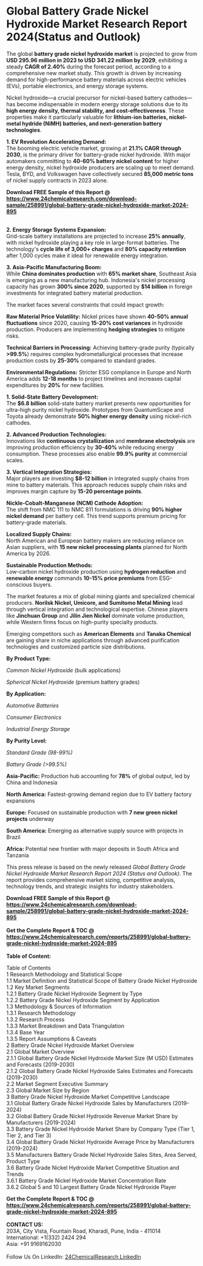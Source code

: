<h1>Global Battery Grade Nickel Hydroxide Market Research Report 2024(Status and Outlook)</h1><p>The global <strong>battery grade nickel hydroxide market</strong> is projected to grow from <strong>USD 295.96 million in 2023 to USD 341.22 million by 2029</strong>, exhibiting a steady <strong>CAGR of 2.40%</strong> during the forecast period, according to a comprehensive new market study. This growth is driven by increasing demand for high-performance battery materials across electric vehicles (EVs), portable electronics, and energy storage systems.</p><p>Nickel hydroxide—a crucial precursor for nickel-based battery cathodes—has become indispensable in modern energy storage solutions due to its <strong>high energy density, thermal stability, and cost-effectiveness</strong>. These properties make it particularly valuable for <strong>lithium-ion batteries, nickel-metal hydride (NiMH) batteries, and next-generation battery technologies</strong>.</p><p><strong>1. EV Revolution Accelerating Demand:</strong><br>
The booming electric vehicle market, growing at <strong>21.1% CAGR through 2030</strong>, is the primary driver for battery-grade nickel hydroxide. With major automakers committing to <strong>40-60% battery nickel content</strong> for higher energy density, nickel hydroxide producers are scaling up to meet demand. Tesla, BYD, and Volkswagen have collectively secured <strong>85,000 metric tons</strong> of nickel supply contracts in 2023 alone.</p><div><b>Download FREE Sample of this Report @ 
            <a href="https://www.24chemicalresearch.com/download-sample/258991/global-battery-grade-nickel-hydroxide-market-2024-895">
            https://www.24chemicalresearch.com/download-sample/258991/global-battery-grade-nickel-hydroxide-market-2024-895</a></b></div><br><p><strong>2. Energy Storage Systems Expansion:</strong><br>
Grid-scale battery installations are projected to increase <strong>25% annually</strong>, with nickel hydroxide playing a key role in large-format batteries. The technology's <strong>cycle life of 3,000+ charges</strong> and <strong>80% capacity retention</strong> after 1,000 cycles make it ideal for renewable energy integration.</p><p><strong>3. Asia-Pacific Manufacturing Boom:</strong><br>
While <strong>China dominates production</strong> with <strong>65% market share</strong>, Southeast Asia is emerging as a new manufacturing hub. Indonesia's nickel processing capacity has grown <strong>300% since 2020</strong>, supported by <strong>$14 billion</strong> in foreign investments for integrated battery material production.</p><p>The market faces several constraints that could impact growth:</p><p><strong>Raw Material Price Volatility:</strong> Nickel prices have shown <strong>40-50% annual fluctuations</strong> since 2020, causing <strong>15-20% cost variances</strong> in hydroxide production. Producers are implementing <strong>hedging strategies</strong> to mitigate risks.</p><p><strong>Technical Barriers in Processing:</strong> Achieving battery-grade purity (typically <strong>&gt;99.5%</strong>) requires complex hydrometallurgical processes that increase production costs by <strong>25-30%</strong> compared to standard grades.</p><p><strong>Environmental Regulations:</strong> Stricter ESG compliance in Europe and North America adds <strong>12-18 months</strong> to project timelines and increases capital expenditures by <strong>20%</strong> for new facilities.</p><p><strong>1. Solid-State Battery Development:</strong><br>
The <strong>$6.8 billion</strong> solid-state battery market presents new opportunities for ultra-high purity nickel hydroxide. Prototypes from QuantumScape and Toyota already demonstrate <strong>50% higher energy density</strong> using nickel-rich cathodes.</p><p><strong>2. Advanced Production Technologies:</strong><br>
Innovations like <strong>continuous crystallization</strong> and <strong>membrane electrolysis</strong> are improving production efficiency by <strong>30-40%</strong> while reducing energy consumption. These processes also enable <strong>99.9% purity</strong> at commercial scales.</p><p><strong>3. Vertical Integration Strategies:</strong><br>
Major players are investing <strong>$8-12 billion</strong> in integrated supply chains from mine to battery materials. This approach reduces supply chain risks and improves margin capture by <strong>15-20 percentage points</strong>.</p><p><strong>Nickle-Cobalt-Manganese (NCM) Cathode Adoption:</strong><br>
	The shift from NMC 111 to NMC 811 formulations is driving <strong>90% higher nickel demand</strong> per battery cell. This trend supports premium pricing for battery-grade materials.</p><p><strong>Localized Supply Chains:</strong><br>
	North American and European battery makers are reducing reliance on Asian suppliers, with <strong>15 new nickel processing plants</strong> planned for North America by 2026.</p><p><strong>Sustainable Production Methods:</strong><br>
	Low-carbon nickel hydroxide production using <strong>hydrogen reduction</strong> and <strong>renewable energy</strong> commands <strong>10-15% price premiums</strong> from ESG-conscious buyers.</p><p>The market features a mix of global mining giants and specialized chemical producers. <strong>Norilsk Nickel, Umicore, and Sumitomo Metal Mining</strong> lead through vertical integration and technological expertise. Chinese players like <strong>Jinchuan Group</strong> and <strong>Jilin Jien Nickel</strong> dominate volume production, while Western firms focus on high-purity specialty products.</p><p>Emerging competitors such as <strong>American Elements</strong> and <strong>Tanaka Chemical</strong> are gaining share in niche applications through advanced purification technologies and customized particle size distributions.</p><p><strong>By Product Type:</strong></p><p><em>Common Nickel Hydroxide</em> (bulk applications)</p><p><em>Spherical Nickel Hydroxide</em> (premium battery grades)</p><p><strong>By Application:</strong></p><p><em>Automotive Batteries</em></p><p><em>Consumer Electronics</em></p><p><em>Industrial Energy Storage</em></p><p><strong>By Purity Level:</strong></p><p><em>Standard Grade (98-99%)</em></p><p><em>Battery Grade (&gt;99.5%)</em></p><p><strong>Asia-Pacific:</strong> Production hub accounting for <strong>78%</strong> of global output, led by China and Indonesia</p><p><strong>North America:</strong> Fastest-growing demand region due to EV battery factory expansions</p><p><strong>Europe:</strong> Focused on sustainable production with <strong>7 new green nickel projects</strong> underway</p><p><strong>South America:</strong> Emerging as alternative supply source with projects in Brazil</p><p><strong>Africa:</strong> Potential new frontier with major deposits in South Africa and Tanzania</p><p>This press release is based on the newly released <em>Global Battery Grade Nickel Hydroxide Market Research Report 2024 (Status and Outlook)</em>. The report provides comprehensive market sizing, competitive analysis, technology trends, and strategic insights for industry stakeholders.</p><div><b>Download FREE Sample of this Report @ 
            <a href="https://www.24chemicalresearch.com/download-sample/258991/global-battery-grade-nickel-hydroxide-market-2024-895">
            https://www.24chemicalresearch.com/download-sample/258991/global-battery-grade-nickel-hydroxide-market-2024-895</a></b></div><br><div><b>Get the Complete Report & TOC @ 
            <a href="https://www.24chemicalresearch.com/reports/258991/global-battery-grade-nickel-hydroxide-market-2024-895">
            https://www.24chemicalresearch.com/reports/258991/global-battery-grade-nickel-hydroxide-market-2024-895</a></b></div><br>
            <b>Table of Content:</b><p>Table of Contents<br />
1 Research Methodology and Statistical Scope<br />
1.1 Market Definition and Statistical Scope of Battery Grade Nickel Hydroxide<br />
1.2 Key Market Segments<br />
1.2.1 Battery Grade Nickel Hydroxide Segment by Type<br />
1.2.2 Battery Grade Nickel Hydroxide Segment by Application<br />
1.3 Methodology & Sources of Information<br />
1.3.1 Research Methodology<br />
1.3.2 Research Process<br />
1.3.3 Market Breakdown and Data Triangulation<br />
1.3.4 Base Year<br />
1.3.5 Report Assumptions & Caveats<br />
2 Battery Grade Nickel Hydroxide Market Overview<br />
2.1 Global Market Overview<br />
2.1.1 Global Battery Grade Nickel Hydroxide Market Size (M USD) Estimates and Forecasts (2019-2030)<br />
2.1.2 Global Battery Grade Nickel Hydroxide Sales Estimates and Forecasts (2019-2030)<br />
2.2 Market Segment Executive Summary<br />
2.3 Global Market Size by Region<br />
3 Battery Grade Nickel Hydroxide Market Competitive Landscape<br />
3.1 Global Battery Grade Nickel Hydroxide Sales by Manufacturers (2019-2024)<br />
3.2 Global Battery Grade Nickel Hydroxide Revenue Market Share by Manufacturers (2019-2024)<br />
3.3 Battery Grade Nickel Hydroxide Market Share by Company Type (Tier 1, Tier 2, and Tier 3)<br />
3.4 Global Battery Grade Nickel Hydroxide Average Price by Manufacturers (2019-2024)<br />
3.5 Manufacturers Battery Grade Nickel Hydroxide Sales Sites, Area Served, Product Type<br />
3.6 Battery Grade Nickel Hydroxide Market Competitive Situation and Trends<br />
3.6.1 Battery Grade Nickel Hydroxide Market Concentration Rate<br />
3.6.2 Global 5 and 10 Largest Battery Grade Nickel Hydroxide Player</p><div><b>Get the Complete Report & TOC @ 
            <a href="https://www.24chemicalresearch.com/reports/258991/global-battery-grade-nickel-hydroxide-market-2024-895">
            https://www.24chemicalresearch.com/reports/258991/global-battery-grade-nickel-hydroxide-market-2024-895</a></b></div><br><b>CONTACT US:</b><br>
            203A, City Vista, Fountain Road, Kharadi, Pune, India - 411014<br>
            International: +1(332) 2424 294<br>
            Asia: +91 9169162030 <br><br>
            Follow Us On LinkedIn: <a href="https://www.linkedin.com/company/24chemicalresearch/">24ChemicalResearch LinkedIn</a>